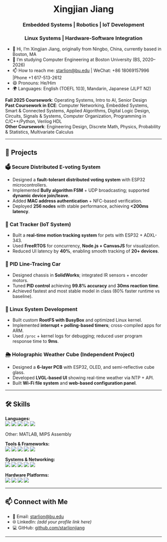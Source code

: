<h1 align="center"> Xingjian Jiang </h1>
<h3 align="center"> Embedded Systems | Robotics | IoT Development </h3>
<h3 align="center"> Linux Systems | Hardware-Software Integration </h3>

- 👋 Hi, I’m Xingjian Jiang, originally from Ningbo, China, currently based in Boston, MA
- 🌱 I’m studying Computer Engineering at Boston University (BS, 2020–2026)  
- 📫 How to reach me: starlion@bu.edu | WeChat: +86 18069157996  |Phone +1 617-513-2612
- 😄 Pronouns: He/Him  
- 🌍 Languages: English (TOEFL 103), Mandarin, Japanese (JLPT N2)  

**Fall 2025 Coursework**: Operating Systems, Intro to AI, Senior Design  
**Past Coursework in ECE**: Computer Networking, Embedded Systems, Smart & Connected Systems, Applied Algorithms, Digital Logic Design, Circuits, Signals & Systems, Computer Organization, Programming in C/C++/Python, Verilog HDL  
**Other Coursework**: Engineering Design, Discrete Math, Physics, Probability & Statistics, Multivariate Calculus  

---

## 🚀 Projects  

### 🗳️ Secure Distributed E-voting System  
- Designed a **fault-tolerant distributed voting system** with ESP32 microcontrollers.  
- Implemented **Bully algorithm FSM** + UDP broadcasting; supported **dynamic device join/leave**.  
- Added **MAC address authentication** + NFC-based verification.  
- Deployed **256 nodes** with stable performance, achieving **<200ms latency**.  

### 🐾 Cat Tracker (IoT System)  
- Built a **real-time motion tracking system** for pets with ESP32 + ADXL-343.  
- Used **FreeRTOS** for concurrency, **Node.js + CanvasJS** for visualization.  
- Reduced UI latency by **40%**, enabling smooth tracking of **20+ devices**.  

### 🚗 PID Line-Tracing Car  
- Designed chassis in **SolidWorks**; integrated IR sensors + encoder motors.  
- Tuned **PID control** achieving **99.8% accuracy** and **30ms reaction time**.  
- Achieved fastest and most stable model in class (80% faster runtime vs baseline).  

### 🐧 Linux System Development  
- Built custom **RootFS with BusyBox** and optimized Linux kernel.  
- Implemented **interrupt + polling-based timers**; cross-compiled apps for ARM.  
- Used `/proc` + kernel logs for debugging; reduced user program response time to **9ms**.  

### 🌦️ Holographic Weather Cube (Independent Project)  
- Designed a **6-layer PCB** with ESP32, OLED, and semi-reflective cube glass.  
- Developed **LVGL-based UI** showing real-time weather via NTP + API.  
- Built **Wi-Fi file system** and **web-based configuration panel**.  

---

## 🛠️ Skills  

**Languages:**  
<img src="https://img.shields.io/badge/C-00599C?style=for-the-badge&logo=c&logoColor=white"/> 
<img src="https://img.shields.io/badge/C++-00599C?style=for-the-badge&logo=c%2B%2B&logoColor=white"/> 
<img src="https://img.shields.io/badge/Python-FFD43B?style=for-the-badge&logo=python&logoColor=blue"/> 
<img src="https://img.shields.io/badge/JavaScript-323330?style=for-the-badge&logo=javascript&logoColor=F7DF1E"/> 
<img src="https://img.shields.io/badge/Verilog-7A1FA2?style=for-the-badge&logoColor=white"/>  
<p>Other: MATLAB, MIPS Assembly</p>  

**Tools & Frameworks:**  
<img src="https://img.shields.io/badge/Node.js-339933?style=for-the-badge&logo=nodedotjs&logoColor=white"/> 
<img src="https://img.shields.io/badge/SolidWorks-FF0000?style=for-the-badge&logo=dassaultsystemes&logoColor=white"/> 
<img src="https://img.shields.io/badge/Vivado-FF6F00?style=for-the-badge&logo=xilinx&logoColor=white"/> 
<img src="https://img.shields.io/badge/FreeRTOS-2C2C2C?style=for-the-badge&logoColor=white"/> 
<img src="https://img.shields.io/badge/Matlab-0076A8?style=for-the-badge&logo=mathworks&logoColor=white"/>  

**Systems & Networking:**  
<img src="https://img.shields.io/badge/Linux-FCC624?style=for-the-badge&logo=linux&logoColor=black"/> 
<img src="https://img.shields.io/badge/Ubuntu-E95420?style=for-the-badge&logo=ubuntu&logoColor=white"/> 
<img src="https://img.shields.io/badge/TCP%2FIP-0078D7?style=for-the-badge&logoColor=white"/> 
<img src="https://img.shields.io/badge/UDP-004880?style=for-the-badge&logoColor=white"/> 
<img src="https://img.shields.io/badge/NFC-009688?style=for-the-badge&logoColor=white"/>  

**Hardware Platforms:**  
<img src="https://img.shields.io/badge/ESP32-E7352C?style=for-the-badge&logo=espressif&logoColor=white"/> 
<img src="https://img.shields.io/badge/Raspberry%20Pi-C51A4A?style=for-the-badge&logo=raspberrypi&logoColor=white"/> 
<img src="https://img.shields.io/badge/Arduino-00979D?style=for-the-badge&logo=arduino&logoColor=white"/> 
<img src="https://img.shields.io/badge/BeagleBoard-A9A9A9?style=for-the-badge&logoColor=white"/>  

---

## 📫 Connect with Me  
- 📧 Email: [starlion@bu.edu](mailto:starlion@bu.edu)  
- 🌐 LinkedIn: *(add your profile link here)*  
- 💻 GitHub: [github.com/starlionjiang](https://github.com/starlionjiang)  

---
